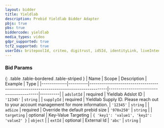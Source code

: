 ```yaml
---
layout: bidder
title: Yieldlab
description: Prebid Yieldlab Bidder Adapter
pbjs: true
pbs: true
biddercode: yieldlab
media_types: video
gdpr_supported: true
tcf2_supported: true
userIds: britepoolId, criteo, digitrust, id5Id, identityLink, liveIntentId, netId, parrableId, pubCommonId, unifiedId
---
```




### Bid Params

{: .table .table-bordered .table-striped }
| Name        | Scope    | Description                                                                           | Example                                  | Type     |
|-------------|----------|---------------------------------------------------------------------------------------|------------------------------------------|----------|
| `adslotId`  | required | Yieldlab Adslot ID                                                                    | `'12345'`                                | `string` |
| `supplyId`  | required | Yieldlab Supply ID. Please reach out to your account management for more information. | `'12345'`                                | `string` |
| `adSize`    | required | Override the default prebid size                                                      | `'970x250'`                              | `string` |
| `targeting` | optional | Key-Value Targeting                                                                   | `{ 'key1': 'value1', 'key2': 'value2' }` | `object` |
| `extId`     | optional | External Id                                                                           | `'abc'`                                  | `string` |

